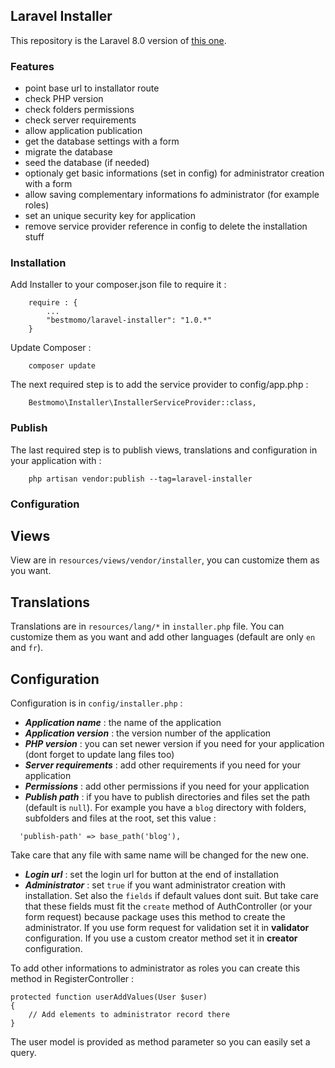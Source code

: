 ## Laravel Installer

This repository is the Laravel 8.0 version of [this one](https://github.com/bestmomo/laravel-installer).

### Features

  - point base url to installator route
  - check PHP version
  - check folders permissions
  - check server requirements
  - allow application publication
  - get the database settings with a form
  - migrate the database
  - seed the database (if needed)
  - optionaly get basic informations (set in config) for administrator creation with a form
  - allow saving complementary informations fo administrator (for example roles)
  - set an unique security key for application
  - remove service provider reference in config to delete the installation stuff

### Installation

Add Installer to your composer.json file to require it :
```
    require : {
        ...
        "bestmomo/laravel-installer": "1.0.*"
    }
```

Update Composer :
```
    composer update
```

The next required step is to add the service provider to config/app.php :
```
    Bestmomo\Installer\InstallerServiceProvider::class,
```

### Publish

The last required step is to publish views, translations and configuration in your application with :
```
    php artisan vendor:publish --tag=laravel-installer
```

### Configuration

## Views

View are in `resources/views/vendor/installer`, you can customize them as you want.

## Translations

Translations are in `resources/lang/*` in `installer.php` file. You can customize them as you want and add other languages (default are only `en` and `fr`).

## Configuration

Configuration is in `config/installer.php` :

  - ***Application name*** : the name of the application
  - ***Application version*** : the version number of the application
  - ***PHP version*** : you can set newer version if you need for your application (dont forget to update lang files too)
  - ***Server requirements*** : add other requirements if you need for your application
  - ***Permissions*** : add other permissions if you need for your application
  - ***Publish path*** : if you have to publish directories and files set the path (default is `null`).
  For example you have a `blog` directory with folders, subfolders and files at the root, set this value :
  ```
    'publish-path' => base_path('blog'),
  ```
  Take care that any file with same name will be changed for the new one.
  - ***Login url*** : set the login url for button at the end of installation
  - ***Administrator*** : set `true` if you want administrator creation with installation. Set also the `fields` if default values dont suit. But take care that these fields must fit the `create` method of AuthController (or your form request) because package uses this method to create the administrator. If you use form request for validation set it in **validator** configuration. If you use a custom creator method set it in **creator** configuration.

To add other informations to administrator as roles you can create this method in RegisterController :
```
protected function userAddValues(User $user)
{
    // Add elements to administrator record there
}
```
The user model is provided as method parameter so you can easily set a query.



